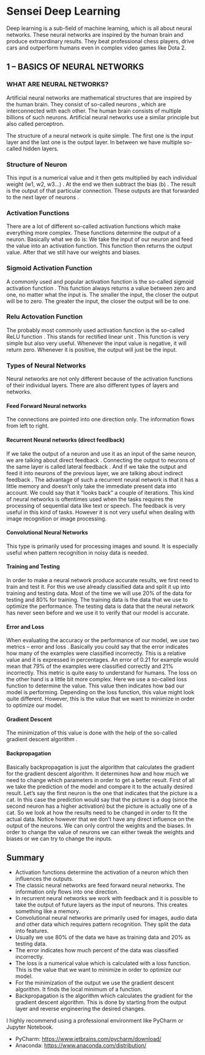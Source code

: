 # Sensei Deep Learning

Deep learning is a sub-field of machine learning, which is all about neural networks. These neural networks are inspired by the human brain and produce extraordinary results. They beat professional chess players, drive cars and outperform humans even in complex video games like Dota 2.

## 1 – BASICS OF NEURAL NETWORKS

### WHAT ARE NEURAL NETWORKS?

Artificial neural networks are mathematical structures that are inspired by the human brain. They consist of so-called neurons , which are interconnected with each other. The human brain consists of multiple billions of such neurons. Artificial neural networks use a similar principle but also called perceptron.

The structure of a neural network is quite simple. The first one is the input layer and the last one is the output layer. In between we have multiple so-called hidden layers.

### Structure of Neuron

This input is a numerical value and it then gets multiplied by each individual weight (w1, w2, w3...) . At the end we then subtract the bias (b) . The result is the output of that particular connection. These outputs are that forwarded to the next layer of neurons .

### Activation Functions

There are a lot of different so-called activation functions which make everything more complex. These functions determine the output of a neuron. Basically what we do is: We take the input of our neuron and feed the value into an activation function. This function then returns the output value. After that we still have our weights and biases.

### Sigmoid Activation Function

A commonly used and popular activation function is the so-called sigmoid activation function . This function always returns a value between zero and one, no matter what the input is. The smaller the input, the closer the output will be to zero. The greater the input, the closer the output will be to one.

### Relu Actovation Function

The probably most commonly used activation function is the so-called ReLU function . This stands for rectified linear unit . This function is very simple but also very useful. Whenever the input value is negative, it will return zero. Whenever it is positive, the output will just be the input.

### Types of Neural Networks

Neural networks are not only different because of the activation functions of
their individual layers. There are also different types of layers and networks.

#### Feed Forward Neural networks

The connections are pointed into one direction only. The information flows from left to right.

#### Recurrent Neural networks (direct feedlback)

If we take the output of a neuron and use it as an input of the same neuron, we are talking about direct feedback . Connecting the output to neurons of the same layer is called lateral feedback . And if we take the output and feed it into neurons of the previous layer, we are talking about indirect feedback .
The advantage of such a recurrent neural network is that it has a little memory
and doesn’t only take the immediate present data into account. We could say
that it “looks back” a couple of iterations. This kind of neural networks is oftentimes used when the tasks requires the processing of sequential data like text or speech. The feedback is very useful in this kind of tasks. However it is not very useful when dealing with image recognition or image processing.

#### Convolutional Neural Networks

This type is primarily used for processing images and sound. It is especially useful when pattern recognition in noisy data is needed.

#### Training and Testing

In order to make a neural network produce accurate results, we first need to train and test it. For this we use already classified data and split it up into training and testing data. Most of the time we will use 20% of the data for testing and 80% for training. The training data is the data that we use to optimize the performance. The testing data is data that the neural network has never seen before and we use it to verify that our model is accurate.

#### Error and Loss

When evaluating the accuracy or the performance of our model, we use two metrics – error and loss .
Basically you could say that the error indicates how many of the examples were classified incorrectly. This is a relative value and it is expressed in percentages. An error of 0.21 for example would mean that 79% of the examples were classified correctly and 21% incorrectly. This metric is quite easy to understand for humans.
The loss on the other hand is a little bit more complex. Here we use a so-called loss function to determine the value. This value then indicates how bad our model is performing. Depending on the loss function, this value might look quite different. However, this is the value that we want to minimize in order to optimize our model.

#### Gradient Descent

The minimization of this value is done with the help of the so-called gradient descent algorithm .

#### Backpropagation

Basically backpropagation is just the algorithm that calculates the gradient for the gradient descent algorithm. It determines how and how much we need to change which parameters in order to get a better result.
First of all we take the prediction of the model and compare it to the actually desired result.
Let’s say the first neuron is the one that indicates that the picture is a cat. In this case the prediction would say that the picture is a dog (since the second neuron has a higher activation) but the picture is actually one of a cat.
So we look at how the results need to be changed in order to fit the actual data. Notice however that we don’t have any direct influence on the output of the neurons. We can only control the weights and the biases.
In order to change the value of neurons we can either tweak the weights and biases or we can try to change the inputs.

## Summary

- Activation functions determine the activation of a neuron which then influences the outputs.
- The classic neural networks are feed forward neural networks. The information only flows into one direction.
- In recurrent neural networks we work with feedback and it is possible to take the output of future layers as the input of neurons. This creates something like a memory.
- Convolutional neural networks are primarily used for images, audio data and other data which requires pattern recognition. They split the data into features.
- Usually we use 80% of the data we have as training data and 20% as testing data.
- The error indicates how much percent of the data was classified incorrectly.
- The loss is a numerical value which is calculated with a loss function. This is the value that we want to minimize in order to optimize our model.
- For the minimization of the output we use the gradient descent algorithm. It finds the local minimum of a function.
- Backpropagation is the algorithm which calculates the gradient for the gradient descent algorithm. This is done by starting from the output layer and reverse engineering the desired changes.

I highly recommend using a professional environment like PyCharm or Jupyter Notebook.
- PyCharm: https://www.jetbrains.com/pycharm/download/
- Anaconda: https://www.anaconda.com/distribution/